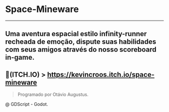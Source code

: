 # Space-Mineware 

------------------

## Uma aventura espacial estilo infinity-runner recheada de emoção, dispute suas habilidades com seus amigos através do nosso scoreboard in-game.

## 🔹(ITCH.IO) > https://kevincroos.itch.io/space-mineware

> Programado por Otávio Augustus.

@ GDScript - Godot.
